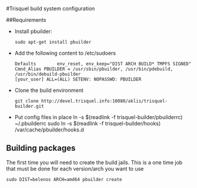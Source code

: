 #Trisquel build system configuration

##Requirements

  - Install pbuilder:

        sudo apt-get install pbuilder

  - Add the following content to /etc/sudoers

        Defaults        env_reset, env_keep="DIST ARCH BUILD* TMPFS SIGNED"
        Cmnd_Alias PBUILDER = /usr/sbin/pbuilder, /usr/bin/pdebuild, /usr/bin/debuild-pbuilder
        [your_user] ALL=(ALL) SETENV: NOPASSWD: PBUILDER

  - Clone the build environment

        git clone http://devel.trisquel.info:10080/aklis/trisquel-builder.git

  - Put config files in place
        ln -s $(readlink -f trisquel-builder/pbuilderrc) ~/.pbuilderrc
        sudo ln -s $(readlink -f trisquel-builder/hooks) /var/cache/pbuilder/hooks.d



## Building packages

The first time you will need to create the build jails. This is a one time job that must be done for each version/arch you want to use

    sudo DIST=belenos ARCH=amd64 pbuilder create

    
